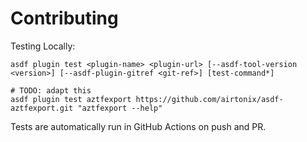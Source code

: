 # Contributing

Testing Locally:

```shell
asdf plugin test <plugin-name> <plugin-url> [--asdf-tool-version <version>] [--asdf-plugin-gitref <git-ref>] [test-command*]

# TODO: adapt this
asdf plugin test aztfexport https://github.com/airtonix/asdf-aztfexport.git "aztfexport --help"
```

Tests are automatically run in GitHub Actions on push and PR.
